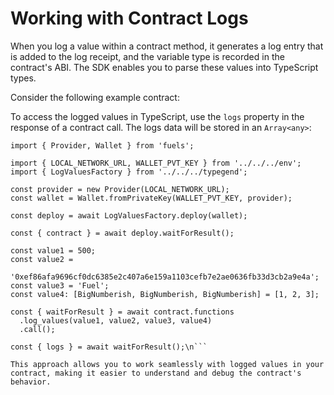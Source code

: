 # Working with Contract Logs

When you log a value within a contract method, it generates a log entry that is added to the log receipt, and the variable type is recorded in the contract's ABI. The SDK enables you to parse these values into TypeScript types.

Consider the following example contract:

<!-- SNIPPET FILE ERROR: File not found '../../docs/sway/log-values/src/main.sw' -->

To access the logged values in TypeScript, use the `logs` property in the response of a contract call. The logs data will be stored in an `Array<any>`:

```ts\nimport type { BigNumberish } from 'fuels';
import { Provider, Wallet } from 'fuels';

import { LOCAL_NETWORK_URL, WALLET_PVT_KEY } from '../../../env';
import { LogValuesFactory } from '../../../typegend';

const provider = new Provider(LOCAL_NETWORK_URL);
const wallet = Wallet.fromPrivateKey(WALLET_PVT_KEY, provider);

const deploy = await LogValuesFactory.deploy(wallet);

const { contract } = await deploy.waitForResult();

const value1 = 500;
const value2 =
  '0xef86afa9696cf0dc6385e2c407a6e159a1103cefb7e2ae0636fb33d3cb2a9e4a';
const value3 = 'Fuel';
const value4: [BigNumberish, BigNumberish, BigNumberish] = [1, 2, 3];

const { waitForResult } = await contract.functions
  .log_values(value1, value2, value3, value4)
  .call();

const { logs } = await waitForResult();\n```

This approach allows you to work seamlessly with logged values in your contract, making it easier to understand and debug the contract's behavior.
